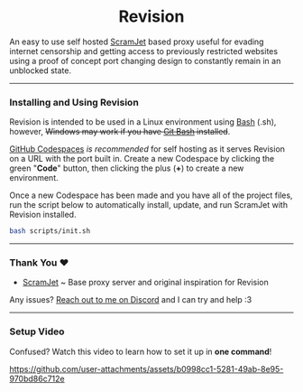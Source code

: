 <h1 align="center">Revision</h1>

An easy to use self hosted [ScramJet](https://github.com/MercuryWorkshop/ScramJet) based proxy useful for evading internet censorship and getting access to previously restricted websites using a proof of concept port changing design to constantly remain in an unblocked state.

---

### Installing and Using Revision
Revision is intended to be used in a Linux environment using [Bash](https://en.wikipedia.org/wiki/Bash_(Unix_shell)) (.sh), however, ~~Windows may work if you have [Git Bash](https://git-scm.com/downloads) installed~~.

[GitHub Codespaces](https://github.com/codespaces) _is recommended_ for self hosting as it serves Revision on a URL with the port built in. Create a new Codespace by clicking the green "**Code**" button, then clicking the plus (**+**) to create a new environment.

Once a new Codespace has been made and you have all of the project files, run the script below to automatically install, update, and run ScramJet with Revision installed.
```bash
bash scripts/init.sh
```

---

### Thank You ❤️
- [ScramJet](https://github.com/MercuryWorkshop/ScramJet) ~ Base proxy server and original inspiration for Revision

Any issues? [Reach out to me on Discord](https://discord.com/users/1002377371892072498) and I can try and help :3

---

### Setup Video
Confused? Watch this video to learn how to set it up in **one command**!

https://github.com/user-attachments/assets/b0998cc1-5281-49ab-8e95-970bd86c712e

